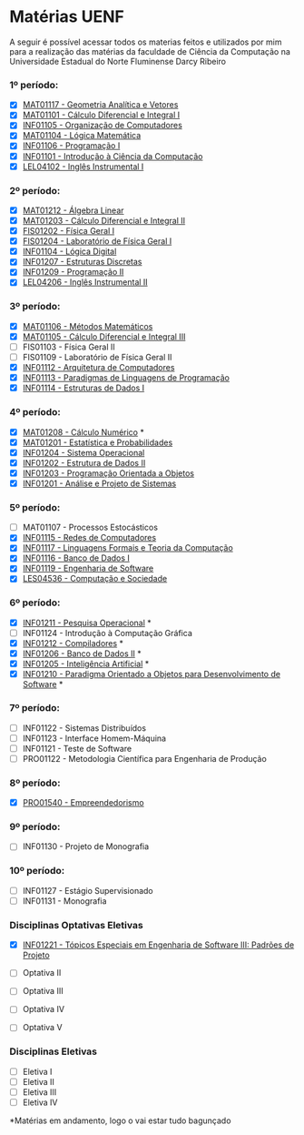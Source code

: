 # Matérias UENF

A seguir é possível acessar todos os materias feitos e utilizados por mim para a realização das matérias da faculdade de Ciência da Computação na Universidade Estadual do Norte Fluminense Darcy Ribeiro

### 1º período:
- [x] [MAT01117 - Geometria Analítica e Vetores](./Geometria%20Analítica%20e%20Vetores/README.md)
- [x] [MAT01101 - Cálculo Diferencial e Integral I](./Cálculo%20Diferencial%20e%20Integral%20I/README.md)
- [x] [INF01105 - Organização de Computadores](./Organização%20de%20Computadores/README.md)
- [x] [MAT01104 - Lógica Matemática](./Lógica%20Matemática/README.md)
- [x] [INF01106 - Programação I](./Programação%20I/README.md)
- [x] [INF01101 - Introdução à Ciência da Computação](./Introdução%20à%20Ciência%20da%20Computação/README.md)
- [x] [LEL04102 - Inglês Instrumental I](./Inglês%20Instrumental%20I/README.md)

### 2º período:
- [x] [MAT01212 - Álgebra Linear](./Álgebra%20Linear/README.md)
- [x] [MAT01203 - Cálculo Diferencial e Integral II](./Cálculo%20Diferencial%20e%20Integral%20II/README.md)
- [x] [FIS01202 - Física Geral I](./Física%20Geral%20I/README.md)
- [x] [FIS01204 - Laboratório de Física Geral I](./Laboratório%20de%20Física%20Geral%20I/README.md)
- [x] [INF01104 - Lógica Digital](./Lógica%20Digital/README.md)
- [x] [INF01207 - Estruturas Discretas](./Estruturas%20Discretas/README.md)
- [x] [INF01209 - Programação II](./Programação%20II/README.md)
- [x] [LEL04206 - Inglês Instrumental II](./Inglês%20Instrumental%20II/README.md)

### 3º período:
- [x] [MAT01106 - Métodos Matemáticos](./Métodos%20Matemáticos/README.md) 
- [x] [MAT01105 - Cálculo Diferencial e Integral III](./Cálculo%20Diferencial%20e%20Integral%20III/README.md)
- [ ] FIS01103 - Física Geral II
- [ ] FIS01109 - Laboratório de Física Geral II
- [x] [INF01112 - Arquitetura de Computadores](./Arquitetura%20de%20Computadores/README.md)
- [x] [INF01113 - Paradigmas de Linguagens de Programação](./Paradigmas%20de%20Linguagens%20de%20Programação/README.md)
- [x] [INF01114 - Estruturas de Dados I](./Estrutura%20de%20Dados%20I/README.md)

### 4º período:
- [x] [MAT01208 - Cálculo Numérico](./Calculo%20Numerico/) *
- [x] [MAT01201 - Estatística e Probabilidades](./Estatística%20e%20Probabilidades/README.md)
- [x] [INF01204 - Sistema Operacional](./Sistema%20Operacional/README.md)
- [x] [INF01202 - Estrutura de Dados II](./Estrutura%20de%20Dados%20II/README.md)
- [x] [INF01203 - Programação Orientada a Objetos](./Programação%20Orientada%20a%20Objetos/README.md)
- [x] [INF01201 - Análise e Projeto de Sistemas](./Análise%20e%20Projeto%20de%20Sistemas/README.md)

### 5º período:
- [ ] MAT01107 - Processos Estocásticos
- [x] [INF01115 - Redes de Computadores](./Redes%20de%20Computadores/README.md)
- [x] [INF01117 - Linguagens Formais e Teoria da Computação](./Linguagens%20Formais%20e%20Teoria%20da%20Computação/README.md)
- [x] [INF01116 - Banco de Dados I](./Banco%20de%20Dados%20I/README.md)
- [x] [INF01119 - Engenharia de Software](./Engenharia%20de%20Software/README.md)
- [x] [LES04536 - Computação e Sociedade](./Computação%20e%20Sociedade/README.md)

### 6º período:
- [x] [INF01211 - Pesquisa Operacional](./Pesquisa%20Operacional/) *
- [ ] INF01124 - Introdução à Computação Gráfica
- [x] [INF01212 - Compiladores](./Compiladores/) *
- [x] [INF01206 - Banco de Dados II](./Banco%20de%20Dados%20II/) *
- [x] [INF01205 - Inteligência Artificial](./Inteligência%20Artificial/) *
- [x] [INF01210 - Paradigma Orientado a Objetos para Desenvolvimento de Software](./Paradigma%20Orientado%20a%20Objetos%20para%20Desenvolvimento%20de%20Software/README.md) *
  
### 7º período:
- [ ] INF01122 - Sistemas Distribuídos
- [ ] INF01123 - Interface Homem-Máquina 
- [ ] INF01121 - Teste de Software
- [ ] PRO01122 - Metodologia Científica para Engenharia de Produção

### 8º período:
- [x] [PRO01540 - Empreendedorismo](./Empreendedorismo/README.md)

### 9º período:
- [ ] INF01130 - Projeto de Monografia

### 10º período:
- [ ] INF01127 - Estágio Supervisionado
- [ ] INF01131 - Monografia

### Disciplinas Optativas Eletivas
- [x] [INF01221 - Tópicos Especiais em Engenharia de Software III: Padrões de Projeto](./Tópicos%20Especiais%20em%20Engenharia%20de%20Software%20III%20Padrões%20de%20Projeto/README.md)
- [ ] Optativa II
- [ ] Optativa III
- [ ] Optativa IV
- [ ] Optativa V


### Disciplinas Eletivas
- [ ] Eletiva I
- [ ] Eletiva II
- [ ] Eletiva III
- [ ] Eletiva IV

*Matérias em andamento, logo o vai estar tudo bagunçado